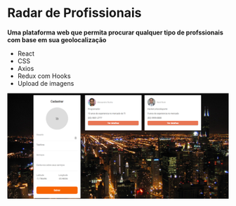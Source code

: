 <h1>Radar de Profissionais</h1>
<strong>Uma plataforma web que permita procurar qualquer tipo de profssionais com base em sua geolocalização</strong>

<ul>
<li>React</li>
<li>CSS</li>
<li>Axios</li>
<li>Redux com Hooks</li>
<li>Upload de imagens</li>

</ul>

<img src='./imagens/home.png'/>